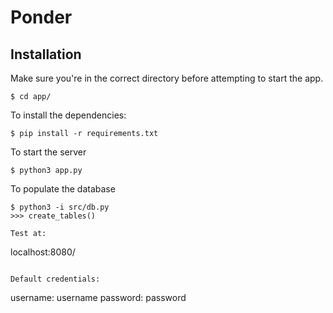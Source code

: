 # Ponder

## Installation
Make sure you're in the correct directory before attempting to start the app.

```
$ cd app/
```

To install the dependencies:

```
$ pip install -r requirements.txt
````
To start the server

```
$ python3 app.py
```

To populate the database
```
$ python3 -i src/db.py
>>> create_tables()

Test at:
```
localhost:8080/
```

Default credentials:
```
username: username
password: password
```
